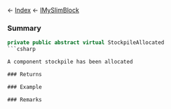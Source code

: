 ← [Index](Api-Index) ← [IMySlimBlock](VRage.Game.ModAPI.Ingame.IMySlimBlock)

### Summary

```csharp
private public abstract virtual StockpileAllocated
```csharp

A component stockpile has been allocated

### Returns

### Example

### Remarks

